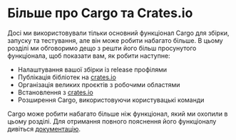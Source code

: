 # Більше про Cargo та Crates.io

Досі ми використовували тільки основний функціонал Cargo для збірки, запуску та тестування, але він може робити набагато більше. В цьому розділі ми обговоримо дещо з решти його більш просунутого функціонала, щоб показати вам, як робити наступне:

* Налаштування вашої збірки із release профілями
* Публікація бібліотек на [crates.io](https://crates.io/)<!-- ignore -->
* Організація великих проєктів з робочими областями
* Встановлення з [crates.io](https://crates.io/)<!-- ignore -->
* Розширення Cargo, використовуючи користувацькі команди

Cargo може робити набагато більше ніж функціонал, який ми охопили в цьому розділі. Для отримання повного пояснення його функціоналу дивіться [документацію](https://doc.rust-lang.org/cargo/).
